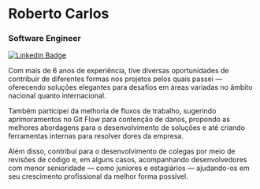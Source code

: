 # Roberto Carlos

### Software Engineer

[![Linkedin Badge](https://img.shields.io/badge/-Roberto%20Carlos-986DFF?style=flat-square&logo=Linkedin&logoColor=white&link=https://www.linkedin.com/in/roberto-carlos-mendes-gondim-b69b25215/)](https://www.linkedin.com/in/roberto-carlos-mendes-gondim-b69b25215/) 

Com mais de 6 anos de experiência, tive diversas oportunidades de contribuir de diferentes formas nos projetos pelos quais passei
— oferecendo soluções elegantes para desafios em áreas variadas no âmbito nacional quanto internacional.

Também participei da melhoria de fluxos de trabalho, sugerindo aprimoramentos no Git Flow para contenção de danos, propondo as
melhores abordagens para o desenvolvimento de soluções e até criando ferramentas internas para resolver dores da empresa.

Além disso, contribuí para o desenvolvimento de colegas por meio de revisões de código e, em alguns casos, acompanhando
desenvolvedores com menor senioridade — como juniores e estagiários — ajudando-os em seu crescimento profissional da melhor
forma possível.
